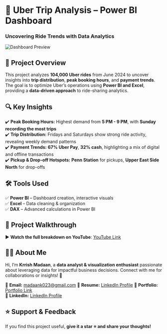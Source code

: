 # 🚗 Uber Trip Analysis – Power BI Dashboard  
### Uncovering Ride Trends with Data Analytics  

![Dashboard Preview](https://drive.google.com/file/d/17vmym9OlVDpsqRRCJWltTKbqkQoY5TKd/view?usp=sharing)  

## 📌 Project Overview  
This project analyzes **104,000 Uber rides** from June 2024 to uncover insights into **trip distribution**, **peak booking hours**, and **payment trends**. The goal is to optimize Uber’s operations using **Power BI and Excel**, providing a **data-driven approach** to ride-sharing analytics.  

## 🔍 Key Insights  
✔️ **Peak Booking Hours:** Highest demand from **5 PM - 9 PM**, with **Sunday recording the most trips**  
✔️ **Trip Distribution:** Fridays and Saturdays show strong ride activity, revealing weekly demand patterns  
✔️ **Payment Trends:** **67% Uber Pay**, **32% cash**, highlighting a mix of digital and offline transactions  
✔️ **Pickup & Drop-off Hotspots:** **Penn Station** for pickups, **Upper East Side North** for drop-offs  

## 🛠️ Tools Used  
✅ **Power BI** – Dashboard creation, interactive visuals  
✅ **Excel** – Data cleaning & organization  
✅ **DAX** – Advanced calculations in Power BI  

## 🎥 Project Walkthrough  
▶️ **Watch the full breakdown on YouTube**: [YouTube Link](https://youtu.be/6XGCljg0weI)  

## 👨‍💻 About Me  
Hi, I’m **Krrish Madaan**, a **data analyst & visualization enthusiast** passionate about leveraging data for impactful business decisions. Connect with me for collaborations or insights! 🚀  

📧 **Email:** [madaank023@gmail.com](mailto:madaank023@gmail.com) 
🔗 **Resume:** [LinkedIn Profile](https://drive.google.com/file/d/1MwC2x9TCFnCE-WoYqpT94z_ar114Y8J4/view)
🔗 **Portfolio:** [Portfolio Link](https://sites.google.com/view/krrishmadaan)  
🔗 **LinkedIn:** [LinkedIn Profile](https://www.linkedin.com/in/krrish-madaan-264968231/)  

## ⭐ Support & Feedback  
If you find this project useful, **give it a star ⭐ and share your thoughts!**  
